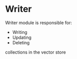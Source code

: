 # Writer

Writer module is responsible for:
 - Writing
 - Updating
 - Deleting

collections in the vector store